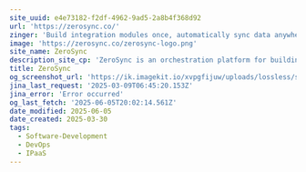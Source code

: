 ```yaml
---
site_uuid: e4e73182-f2df-4962-9ad5-2a8b4f368d92
url: 'https://zerosync.co/'
zinger: 'Build integration modules once, automatically sync data anywhere'
image: 'https://zerosync.co/zerosync-logo.png'
site_name: ZeroSync
description_site_cp: 'ZeroSync is an orchestration platform for building modules, synchronizing data and deploying integrations across cloud, edge, and on-premise.'
title: ZeroSync
og_screenshot_url: 'https://ik.imagekit.io/xvpgfijuw/uploads/lossless/screenshots/20250605_zerosync_og_screenshot.jpeg'
jina_last_request: '2025-03-09T06:45:20.153Z'
jina_error: 'Error occurred'
og_last_fetch: '2025-06-05T20:02:14.561Z'
date_modified: 2025-06-05
date_created: 2025-03-30
tags:
  - Software-Development
  - DevOps
  - IPaaS
---
```


